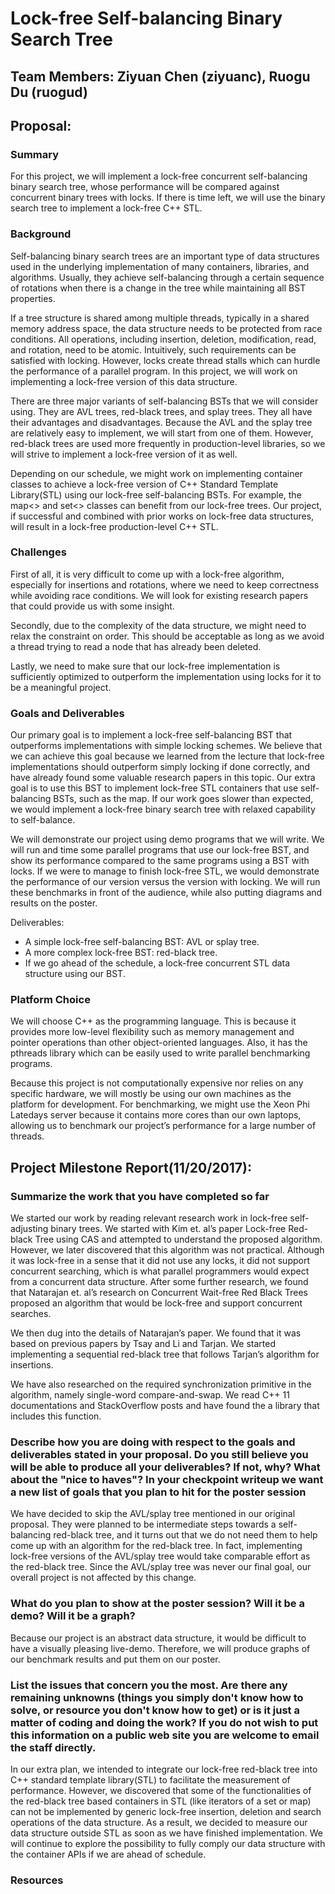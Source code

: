 # Lock-free Self-balancing Binary Search Tree
## Team Members: Ziyuan Chen (ziyuanc), Ruogu Du (ruogud)

## Proposal:
### Summary

For this project, we will implement a lock-free concurrent self-balancing binary search tree, whose performance will be compared against concurrent binary trees with locks. If there is time left, we will use the binary search tree to implement a lock-free C++ STL.

### Background

Self-balancing binary search trees are an important type of data structures used in the underlying implementation of many containers, libraries, and algorithms. Usually, they achieve self-balancing through a certain sequence of rotations when there is a change in the tree while maintaining all BST properties.

If a tree structure is shared among multiple threads, typically in a shared memory address space, the data structure needs to be protected from race conditions. All operations, including insertion, deletion, modification, read, and rotation, need to be atomic. Intuitively, such requirements can be satisfied with locking. However, locks create thread stalls which can hurdle the performance of a parallel program. In this project, we will work on implementing a lock-free version of this data structure.

There are three major variants of self-balancing BSTs that we will consider using. They are AVL trees, red-black trees, and splay trees. They all have their advantages and disadvantages. Because the AVL and the splay tree are relatively easy to implement, we will start from one of them. However, red-black trees are used more frequently in production-level libraries, so we will strive to implement a lock-free version of it as well.

Depending on our schedule, we might work on implementing container classes to achieve a lock-free version of C++ Standard Template Library(STL) using our lock-free self-balancing BSTs. For example, the map<> and set<> classes can benefit from our lock-free trees. Our project, if successful and combined with prior works on lock-free data structures, will result in a lock-free production-level C++ STL.

### Challenges

First of all, it is very difficult to come up with a lock-free algorithm, especially for insertions and rotations, where we need to keep correctness while avoiding race conditions. We will look for existing research papers that could provide us with some insight.

Secondly, due to the complexity of the data structure, we might need to relax the constraint on order. This should be acceptable as long as we avoid a thread trying to read a node that has already been deleted.

Lastly, we need to make sure that our lock-free implementation is sufficiently optimized to outperform the implementation using locks for it to be a meaningful project.

### Goals and Deliverables

Our primary goal is to implement a lock-free self-balancing BST that outperforms implementations with simple locking schemes. We believe that we can achieve this goal because we learned from the lecture that lock-free implementations should outperform simply locking if done correctly, and have already found some valuable research papers in this topic. Our extra goal is to use this BST to implement lock-free STL containers that use self-balancing BSTs, such as the map. If our work goes slower than expected, we would implement a lock-free binary search tree with relaxed capability to self-balance.

We will demonstrate our project using demo programs that we will write. We will run and time some parallel programs that use our lock-free BST, and show its performance compared to the same programs using a BST with locks. If we were to manage to finish lock-free STL, we would demonstrate the performance of our version versus the version with locking. We will run these benchmarks in front of the audience, while also putting diagrams and results on the poster.

Deliverables:

- A simple lock-free self-balancing BST: AVL or splay tree.
- A more complex lock-free BST: red-black tree.
- If we go ahead of the schedule, a lock-free concurrent STL data structure using our BST.


### Platform Choice

We will choose C++ as the programming language. This is because it provides more low-level flexibility such as memory management and pointer operations than other object-oriented languages. Also, it has the pthreads library which can be easily used to write parallel benchmarking programs.

Because this project is not computationally expensive nor relies on any specific hardware, we will mostly be using our own machines as the platform for development. For benchmarking, we might use the Xeon Phi Latedays server because it contains more cores than our own laptops, allowing us to benchmark our project’s performance for a large number of threads.

## Project Milestone Report(11/20/2017):

### Summarize the work that you have completed so far

We started our work by reading relevant research work in lock-free self-adjusting binary trees. We started with Kim et. al’s paper Lock-free Red-black Tree using CAS and attempted to understand the proposed algorithm. However, we later discovered that this algorithm was not practical. Although it was lock-free in a sense that it did not use any locks, it did not support concurrent searching, which is what parallel programmers would expect from a concurrent data structure. After some further research, we found that Natarajan et. al’s research on Concurrent Wait-free Red Black Trees proposed an algorithm that would be lock-free and support concurrent searches.

We then dug into the details of Natarajan’s paper. We found that it was based on previous papers by Tsay and Li and Tarjan. We started implementing a sequential red-black tree that follows Tarjan’s algorithm for insertions.

We have also researched on the required synchronization primitive in the algorithm, namely single-word compare-and-swap. We read C++ 11 documentations and StackOverflow posts and have found the a library that includes this function.

### Describe how you are doing with respect to the goals and deliverables stated in your proposal. Do you still believe you will be able to produce all your deliverables? If not, why? What about the "nice to haves"? In your checkpoint writeup we want a new list of goals that you plan to hit for the poster session

We have decided to skip the AVL/splay tree mentioned in our original proposal. They were planned to be intermediate steps towards a self-balancing red-black tree, and it turns out that we do not need them to help come up with an algorithm for the red-black tree. In fact, implementing lock-free versions of the AVL/splay tree would take comparable effort as the red-black tree. Since the AVL/splay tree was never our final goal, our overall project is not affected by this change.

### What do you plan to show at the poster session? Will it be a demo? Will it be a graph?

Because our project is an abstract data structure, it would be difficult to have a visually pleasing live-demo. Therefore, we will produce graphs of our benchmark results and put them on our poster.

### List the issues that concern you the most. Are there any remaining unknowns (things you simply don't know how to solve, or resource you don't know how to get) or is it just a matter of coding and doing the work? If you do not wish to put this information on a public web site you are welcome to email the staff directly.

In our extra plan, we intended to integrate our lock-free red-black tree into C++ standard template library(STL) to facilitate the measurement of performance. However, we discovered that some of the functionalities of the red-black tree based containers in STL (like iterators of a set or map) can not be implemented by generic lock-free insertion, deletion and search operations of the data structure. As a result, we decided to measure our data structure outside STL as soon as we have finished implementation. We will continue to explore the possibility to fully comply our data structure with the container APIs if we are ahead of schedule.

### Resources
